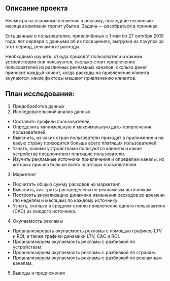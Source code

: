 ## Описание проекта
Несмотря на огромные вложения в рекламу, последние несколько месяцев компания терпит убытки.
Задача — разобраться в причинах.

Есть данные о пользователях, привлечённых с 1 мая по 27 октября 2019 года:
лог сервера с данными об их посещениях,
выгрузка их покупок за этот период,
рекламные расходы.

Необходимо изучить:
откуда приходят пользователи и какими устройствами они пользуются,
сколько стоит привлечение пользователей из различных рекламных каналов,
сколько денег приносит каждый клиент,
когда расходы на привлечение клиента окупаются,
какие факторы мешают привлечению клиентов.

## План исследования:
1. Предобработка данных  
2. Исследовательский анализ данных
- Составить профили пользователей.
- Определить минимальную и максимальную даты привлечения пользователей.
- Выяснить, из каких стран пользователи приходят в приложение и на какую страну приходится больше всего платящих пользователей.
- Узнать, какими устройствами пользуются клиенты и какие устройства предпочитают платящие пользователи.
- Изучить рекламные источники привлечения и определим каналы, из которых пришло больше всего платящих пользователей.

3. Маркетинг
- Посчитать общую сумму расходов на маркетинг.
- Выяснить, как траты распределены по рекламным источникам
- Построить визуализацию динамики изменения расходов во времени (по неделям и месяцам) по каждому источнику.
- Узнать, сколько в среднем стоило привлечение одного пользователя (CAC) из каждого источника.

4. Окупаемость рекламы
- Проанализировать окупаемость рекламы c помощью графиков LTV и ROI, а также графики динамики LTV, CAC и ROI.
- Проанализируем окупаемость рекламы с разбивкой по устройствам.
- Проанализируем окупаемость рекламы с разбивкой по странам.
- Проанализируем окупаемость рекламы с разбивкой по рекламным каналам.
5. Выводы и предложения
